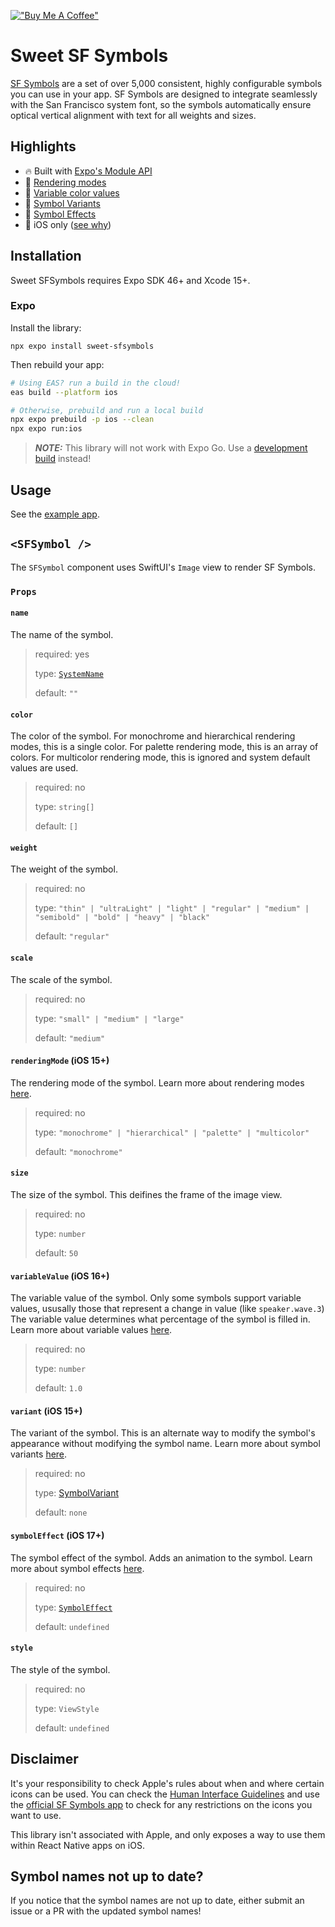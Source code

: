 [!["Buy Me A Coffee"](https://www.buymeacoffee.com/assets/img/custom_images/orange_img.png)](https://www.buymeacoffee.com/hugemathguy)

# Sweet SF Symbols

[SF Symbols](https://developer.apple.com/design/human-interface-guidelines/foundations/sf-symbols) are a set of over 5,000 consistent, highly configurable symbols you can use in your app. SF Symbols are designed to integrate seamlessly with the San Francisco system font, so the symbols automatically ensure optical vertical alignment with text for all weights and sizes.

## Highlights

- :fire: Built with [Expo's Module API](https://docs.expo.dev/modules/module-api/)
- :art: [Rendering modes](https://developer.apple.com/design/human-interface-guidelines/foundations/sf-symbols#rendering-modes)
- :art: [Variable color values](https://developer.apple.com/design/human-interface-guidelines/foundations/sf-symbols#variable-color)
- :no_bell: [Symbol Variants](https://developer.apple.com/design/human-interface-guidelines/sf-symbols#Design-variants)
- :tada: [Symbol Effects](https://developer.apple.com/design/human-interface-guidelines/sf-symbols#Animations)
- :apple: iOS only ([see why](https://developer.apple.com/design/human-interface-guidelines/foundations/sf-symbols#custom-symbols))

## Installation

Sweet SFSymbols requires Expo SDK 46+ and Xcode 15+.

### Expo

Install the library:

```console
npx expo install sweet-sfsymbols
```

Then rebuild your app:

```bash
# Using EAS? run a build in the cloud!
eas build --platform ios

# Otherwise, prebuild and run a local build
npx expo prebuild -p ios --clean
npx expo run:ios
```

> **_NOTE:_** This library will not work with Expo Go. Use a [development build](https://docs.expo.dev/develop/development-builds/create-a-build/) instead!

## Usage

See the [example app](/example).

## `<SFSymbol />`

The `SFSymbol` component uses SwiftUI's `Image` view to render SF Symbols.

### `Props`

#### `name`

The name of the symbol.

> required: yes
>
> type: [`SystemName`](./src/SweetSFSymbols.types.ts)
>
> default: `""`

#### `color`

The color of the symbol. For monochrome and hierarchical rendering modes, this is a single color. For palette rendering mode, this is an array of colors. For multicolor rendering mode, this is ignored and system default values are used.

> required: no
>
> type: `string[]`
>
> default: `[]`

#### `weight`

The weight of the symbol.

> required: no
>
> type: `"thin" | "ultraLight" | "light" | "regular" | "medium" | "semibold" | "bold" | "heavy" | "black"`
>
> default: `"regular"`

#### `scale`

The scale of the symbol.

> required: no
>
> type: `"small" | "medium" | "large"`
>
> default: `"medium"`

#### `renderingMode` (iOS 15+)

The rendering mode of the symbol. Learn more about rendering modes [here](https://developer.apple.com/design/human-interface-guidelines/sf-symbols#Rendering-modes).

> required: no
>
> type: `"monochrome" | "hierarchical" | "palette" | "multicolor"`
>
> default: `"monochrome"`

#### `size`

The size of the symbol. This deifines the frame of the image view.

> required: no
>
> type: `number`
>
> default: `50`

#### `variableValue` (iOS 16+)

The variable value of the symbol. Only some symbols support variable values, ususally those that represent a change in value (like `speaker.wave.3`) The variable value determines what percentage of the symbol is filled in. Learn more about variable values [here](https://developer.apple.com/design/human-interface-guidelines/sf-symbols#Variable-color).

> required: no
>
> type: `number`
>
> default: `1.0`

#### `variant` (iOS 15+)

The variant of the symbol. This is an alternate way to modify the symbol's appearance without modifying the symbol name. Learn more about symbol variants [here](https://developer.apple.com/design/human-interface-guidelines/sf-symbols#Design-variants).

> required: no
>
> type: [SymbolVariant](./src/SweetSFSymbols.types.ts)
>
> default: `none`

#### `symbolEffect` (iOS 17+)

The symbol effect of the symbol. Adds an animation to the symbol. Learn more about symbol effects [here](https://blorenzop.medium.com/how-to-animate-sf-symbols-in-swiftui-c3b504af4f44).

> required: no
>
> type: [`SymbolEffect`](./src/SweetSFSymbols.types.ts)
>
> default: `undefined`

#### `style`

The style of the symbol.

> required: no
>
> type: `ViewStyle`
>
> default: `undefined`

## Disclaimer

It's your responsibility to check Apple's rules about when and where certain icons can be used. You can check the [Human Interface Guidelines](https://developer.apple.com/design/human-interface-guidelines/sf-symbols) and use the [official SF Symbols app](https://developer.apple.com/sf-symbols/) to check for any restrictions on the icons you want to use.

This library isn't associated with Apple, and only exposes a way to use them within React Native apps on iOS.

## Symbol names not up to date?

If you notice that the symbol names are not up to date, either submit an issue or a PR with the updated symbol names!
